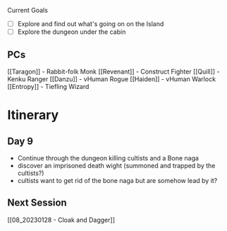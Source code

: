 Current Goals
- [ ] Explore and find out what's going on on the Island
- [ ] Explore the dungeon under the cabin 

## PCs
[[Taragon]] - Rabbit-folk Monk
[[Revenant]] - Construct Fighter
[[Quill]] - Kenku Ranger
[[Danzu]] - vHuman Rogue
[[Haiden]] - vHuman Warlock
[[Entropy]] - Tiefling Wizard

# Itinerary

## Day 9
- Continue through the dungeon killing cultists and a Bone naga
-  discover an imprisoned death wight (summoned and trapped by the cultists?)
- cultists want to get rid of the bone naga but are somehow lead by it?

## Next Session
[[08_20230128 - Cloak and Dagger]]
